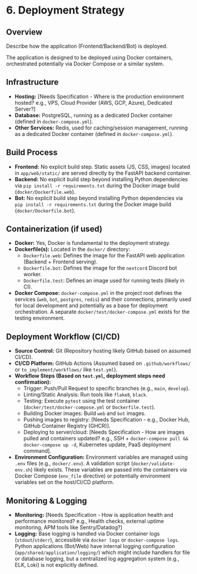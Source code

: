 # 6. Deployment Strategy

## Overview

Describe how the application (Frontend/Backend/Bot) is deployed.

The application is designed to be deployed using Docker containers, orchestrated potentially via Docker Compose or a similar system.

## Infrastructure

*   **Hosting:** [Needs Specification - Where is the production environment hosted? e.g., VPS, Cloud Provider (AWS, GCP, Azure), Dedicated Server?]
*   **Database:** PostgreSQL, running as a dedicated Docker container (defined in `docker-compose.yml`).
*   **Other Services:** Redis, used for caching/session management, running as a dedicated Docker container (defined in `docker-compose.yml`).

## Build Process

*   **Frontend:** No explicit build step. Static assets (JS, CSS, images) located in `app/web/static/` are served directly by the FastAPI backend container.
*   **Backend:** No explicit build step beyond installing Python dependencies via `pip install -r requirements.txt` during the Docker image build (`docker/Dockerfile.web`).
*   **Bot:** No explicit build step beyond installing Python dependencies via `pip install -r requirements.txt` during the Docker image build (`docker/Dockerfile.bot`).

## Containerization (if used)

*   **Docker:** Yes, Docker is fundamental to the deployment strategy.
*   **Dockerfile(s):** Located in the `docker/` directory:
    *   `Dockerfile.web`: Defines the image for the FastAPI web application (Backend + Frontend serving).
    *   `Dockerfile.bot`: Defines the image for the `nextcord` Discord bot worker.
    *   `Dockerfile.test`: Defines an image used for running tests (likely in CI).
*   **Docker Compose:** `docker-compose.yml` in the project root defines the services (`web`, `bot`, `postgres`, `redis`) and their connections, primarily used for local development and potentially as a base for deployment orchestration. A separate `docker/test/docker-compose.yml` exists for the testing environment.

## Deployment Workflow (CI/CD)

*   **Source Control:** Git (Repository hosting likely GitHub based on assumed CI/CD).
*   **CI/CD Platform:** GitHub Actions (Assumed based on `.github/workflows/` or `to_implement/workflows/` like `test.yml`).
*   **Workflow Steps (Based on `test.yml`, deployment steps need confirmation):**
    *   Trigger: Push/Pull Request to specific branches (e.g., `main`, `develop`).
    *   Linting/Static Analysis: Run tools like `flake8`, `black`.
    *   Testing: Execute `pytest` using the test container (`docker/test/docker-compose.yml` or `Dockerfile.test`).
    *   Building Docker images: Build `web` and `bot` images.
    *   Pushing images to registry: [Needs Specification - e.g., Docker Hub, GitHub Container Registry (GHCR)].
    *   Deploying to server/cloud: [Needs Specification - How are images pulled and containers updated? e.g., SSH + `docker-compose pull && docker-compose up -d`, Kubernetes update, PaaS deployment command].
*   **Environment Configuration:** Environment variables are managed using `.env` files (e.g., `docker/.env`). A validation script (`docker/validate-env.sh`) likely exists. These variables are passed into the containers via Docker Compose (`env_file` directive) or potentially environment variables set on the host/CI/CD platform.

## Monitoring & Logging

*   **Monitoring:** [Needs Specification - How is application health and performance monitored? e.g., Health checks, external uptime monitoring, APM tools like Sentry/Datadog?]
*   **Logging:** Base logging is handled via Docker container logs (`stdout`/`stderr`), accessible via `docker logs` or `docker-compose logs`. Python applications (Bot/Web) have internal logging configuration (`app/shared/application/logging/`) which might include handlers for file or database logging, but a centralized log aggregation system (e.g., ELK, Loki) is not explicitly defined. 